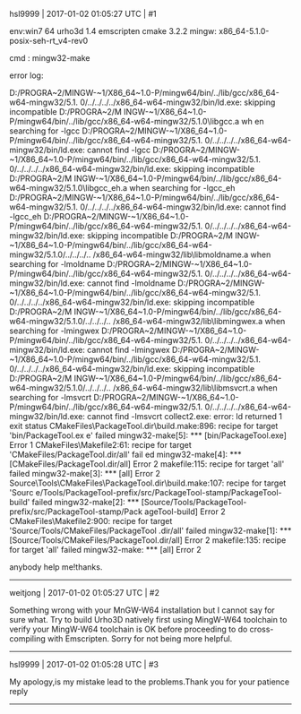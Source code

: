 hsl9999 | 2017-01-02 01:05:27 UTC | #1

env:win7 64
urho3d 1.4  emscripten
cmake 3.2.2
mingw: x86_64-5.1.0-posix-seh-rt_v4-rev0 

cmd : mingw32-make

error log:

D:/PROGRA~2/MINGW-~1/X86_64~1.0-P/mingw64/bin/../lib/gcc/x86_64-w64-mingw32/5.1.
0/../../../../x86_64-w64-mingw32/bin/ld.exe: skipping incompatible D:/PROGRA~2/M
INGW-~1/X86_64~1.0-P/mingw64/bin/../lib/gcc/x86_64-w64-mingw32/5.1.0\libgcc.a wh
en searching for -lgcc
D:/PROGRA~2/MINGW-~1/X86_64~1.0-P/mingw64/bin/../lib/gcc/x86_64-w64-mingw32/5.1.
0/../../../../x86_64-w64-mingw32/bin/ld.exe: cannot find -lgcc
D:/PROGRA~2/MINGW-~1/X86_64~1.0-P/mingw64/bin/../lib/gcc/x86_64-w64-mingw32/5.1.
0/../../../../x86_64-w64-mingw32/bin/ld.exe: skipping incompatible D:/PROGRA~2/M
INGW-~1/X86_64~1.0-P/mingw64/bin/../lib/gcc/x86_64-w64-mingw32/5.1.0\libgcc_eh.a
 when searching for -lgcc_eh
D:/PROGRA~2/MINGW-~1/X86_64~1.0-P/mingw64/bin/../lib/gcc/x86_64-w64-mingw32/5.1.
0/../../../../x86_64-w64-mingw32/bin/ld.exe: cannot find -lgcc_eh
D:/PROGRA~2/MINGW-~1/X86_64~1.0-P/mingw64/bin/../lib/gcc/x86_64-w64-mingw32/5.1.
0/../../../../x86_64-w64-mingw32/bin/ld.exe: skipping incompatible D:/PROGRA~2/M
INGW-~1/X86_64~1.0-P/mingw64/bin/../lib/gcc/x86_64-w64-mingw32/5.1.0/../../../..
/x86_64-w64-mingw32/lib\libmoldname.a when searching for -lmoldname
D:/PROGRA~2/MINGW-~1/X86_64~1.0-P/mingw64/bin/../lib/gcc/x86_64-w64-mingw32/5.1.
0/../../../../x86_64-w64-mingw32/bin/ld.exe: cannot find -lmoldname
D:/PROGRA~2/MINGW-~1/X86_64~1.0-P/mingw64/bin/../lib/gcc/x86_64-w64-mingw32/5.1.
0/../../../../x86_64-w64-mingw32/bin/ld.exe: skipping incompatible D:/PROGRA~2/M
INGW-~1/X86_64~1.0-P/mingw64/bin/../lib/gcc/x86_64-w64-mingw32/5.1.0/../../../..
/x86_64-w64-mingw32/lib\libmingwex.a when searching for -lmingwex
D:/PROGRA~2/MINGW-~1/X86_64~1.0-P/mingw64/bin/../lib/gcc/x86_64-w64-mingw32/5.1.
0/../../../../x86_64-w64-mingw32/bin/ld.exe: cannot find -lmingwex
D:/PROGRA~2/MINGW-~1/X86_64~1.0-P/mingw64/bin/../lib/gcc/x86_64-w64-mingw32/5.1.
0/../../../../x86_64-w64-mingw32/bin/ld.exe: skipping incompatible D:/PROGRA~2/M
INGW-~1/X86_64~1.0-P/mingw64/bin/../lib/gcc/x86_64-w64-mingw32/5.1.0/../../../..
/x86_64-w64-mingw32/lib\libmsvcrt.a when searching for -lmsvcrt
D:/PROGRA~2/MINGW-~1/X86_64~1.0-P/mingw64/bin/../lib/gcc/x86_64-w64-mingw32/5.1.
0/../../../../x86_64-w64-mingw32/bin/ld.exe: cannot find -lmsvcrt
collect2.exe: error: ld returned 1 exit status
CMakeFiles\PackageTool.dir\build.make:896: recipe for target 'bin/PackageTool.ex
e' failed
mingw32-make[5]: *** [bin/PackageTool.exe] Error 1
CMakeFiles\Makefile2:61: recipe for target 'CMakeFiles/PackageTool.dir/all' fail
ed
mingw32-make[4]: *** [CMakeFiles/PackageTool.dir/all] Error 2
makefile:115: recipe for target 'all' failed
mingw32-make[3]: *** [all] Error 2
Source\Tools\CMakeFiles\PackageTool.dir\build.make:107: recipe for target 'Sourc
e/Tools/PackageTool-prefix/src/PackageTool-stamp/PackageTool-build' failed
mingw32-make[2]: *** [Source/Tools/PackageTool-prefix/src/PackageTool-stamp/Pack
ageTool-build] Error 2
CMakeFiles\Makefile2:900: recipe for target 'Source/Tools/CMakeFiles/PackageTool
.dir/all' failed
mingw32-make[1]: *** [Source/Tools/CMakeFiles/PackageTool.dir/all] Error 2
makefile:135: recipe for target 'all' failed
mingw32-make: *** [all] Error 2


anybody help me!thanks.

-------------------------

weitjong | 2017-01-02 01:05:27 UTC | #2

Something wrong with your MnGW-W64 installation but I cannot say for sure what. Try to build Urho3D natively first using MingW-W64 toolchain to verify your MingW-W64 toolchain is OK before proceeding to do cross-compiling with Emscripten. Sorry for not being more helpful.

-------------------------

hsl9999 | 2017-01-02 01:05:28 UTC | #3

My apology,is my mistake lead to the problems.Thank you for your patience reply

-------------------------

